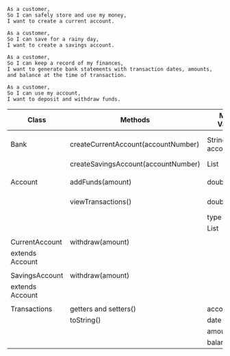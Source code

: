 ```
As a customer,
So I can safely store and use my money,
I want to create a current account.

As a customer,
So I can save for a rainy day,
I want to create a savings account.

As a customer,
So I can keep a record of my finances,
I want to generate bank statements with transaction dates, amounts, and balance at the time of transaction.

As a customer,
So I can use my account,
I want to deposit and withdraw funds.
```

| Class           | Methods                             | Member Variables     | Scenario               | Results      |
|-----------------|-------------------------------------|----------------------|------------------------|--------------|
| Bank            | createCurrentAccount(accountNumber) | String accountNumber | If accountNumber exist | return false |
|                 | createSavingsAccount(accountNumber) | List<Account>        |                        |              |
|                 |                                     |                      |                        |              |
| Account         | addFunds(amount)                    | double balance       | If withdraw < balance  | return true  |
|                 | viewTransactions()                  | double amount        | If withdraw > balance  | return false |
|                 |                                     | type                 |                        |              |
|                 |                                     | List<Transactions>   |                        |              |
|                 |                                     |                      |                        |              |
| CurrentAccount  | withdraw(amount)                    |                      |                        |              |
| extends Account |                                     |                      |                        |              |
|                 |                                     |                      |                        |              |
| SavingsAccount  | withdraw(amount)                    |                      |                        |              |
| extends Account |                                     |                      |                        |              |
|                 |                                     |                      |                        |              |
| Transactions    | getters and setters()               | accountNumber        |                        |              |
|                 | toString()                          | date                 |                        |              |
|                 |                                     | amount               |                        |              |
|                 |                                     | balance              |                        |              |
